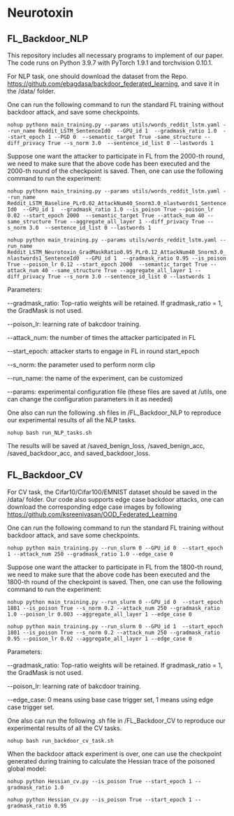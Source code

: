 # Neurotoxin

## FL_Backdoor_NLP

This repository includes all necessary programs to implement of our paper. The code runs on Python 3.9.7 with PyTorch 1.9.1 and torchvision 0.10.1.

For NLP task, one should download the dataset from the Repo. https://github.com/ebagdasa/backdoor_federated_learning, and save it in the /data/ folder.

One can run the following command to run the standard FL training without backdoor attack, and save some checkpoints.

`nohup pythonn main_training.py --params utils/words_reddit_lstm.yaml --run_name Reddit_LSTM_SentenceId0  --GPU_id 1  --gradmask_ratio 1.0  --start_epoch 1 --PGD 0  --semantic_target True -same_structure --diff_privacy True --s_norm 3.0  --sentence_id_list 0 --lastwords 1 `

Suppose one want the attacker to participate in FL from the 2000-th round, we need to make sure that the above code has been executed and the 2000-th round of the checkpoint is saved.
Then, one can use the following command to run the experiment:

`nohup pythonn main_training.py --params utils/words_reddit_lstm.yaml --run_name Reddit_LSTM_Baseline_PLr0.02_AttackNum40_Snorm3.0_nlastwords1_SentenceId0  --GPU_id 1  --gradmask_ratio 1.0 --is_poison True --poison_lr 0.02 --start_epoch 2000  --semantic_target True --attack_num 40 --same_structure True --aggregate_all_layer 1 --diff_privacy True --s_norm 3.0  --sentence_id_list 0 --lastwords 1 `

`nohup python main_training.py --params utils/words_reddit_lstm.yaml --run_name Reddit_LSTM_Neurotoxin_GradMaskRatio0.95_PLr0.12_AttackNum40_Snorm3.0_nlastwords1_SentenceId0  --GPU_id 1  --gradmask_ratio 0.95 --is_poison True --poison_lr 0.12 --start_epoch 2000  --semantic_target True --attack_num 40 --same_structure True --aggregate_all_layer 1 --diff_privacy True --s_norm 3.0 --sentence_id_list 0 --lastwords 1 `

Parameters:

--gradmask_ratio: Top-ratio weights will be retained. If gradmask_ratio = 1, the GradMask is not used.

--poison_lr: learning rate of bakcdoor training.

--attack_num: the number of times the attacker participated in FL

--start_epoch: attacker starts to engage in FL in round start_epoch

--s_norm: the parameter used to perform norm clip

--run_name: the name of the experiment, can be customized

--params: experimental configuration file (these files are saved at /utils, one can change the configuration parameters in it as needed)

One also can run the following .sh files in /FL_Backdoor_NLP to reproduce our experimental results of all the NLP tasks.

`nohup bash run_NLP_tasks.sh`

The results will be saved at /saved_benign_loss, /saved_benign_acc, /saved_backdoor_acc, and saved_backdoor_loss.

## FL_Backdoor_CV

For CV task, the Cifar10/Cifar100/EMNIST dataset should be saved in the /data/ folder.
Our code also supports edge case backdoor attacks, one can download the corresponding edge case images by following https://github.com/ksreenivasan/OOD_Federated_Learning

One can run the following command to run the standard FL training without backdoor attack, and save some checkpoints.

`nohup python main_training.py --run_slurm 0 --GPU_id 0  --start_epoch 1 --attack_num 250 --gradmask_ratio 1.0 --edge_case 0`

Suppose one want the attacker to participate in FL from the 1800-th round, we need to make sure that the above code has been executed and the 1800-th round of the checkpoint is saved.
Then, one can use the following command to run the experiment:

`nohup python main_training.py --run_slurm 0 --GPU_id 0  --start_epoch 1801 --is_poison True --s_norm 0.2 --attack_num 250 --gradmask_ratio 1.0 --poison_lr 0.003 --aggregate_all_layer 1 --edge_case 0`

`nohup python main_training.py --run_slurm 0 --GPU_id 1  --start_epoch 1801 --is_poison True --s_norm 0.2 --attack_num 250 --gradmask_ratio 0.95 --poison_lr 0.02 --aggregate_all_layer 1 --edge_case 0`

Parameters:

--gradmask_ratio: Top-ratio weights will be retained. If gradmask_ratio = 1, the GradMask is not used.

--poison_lr: learning rate of bakcdoor training.

--edge_case: 0 means using base case trigger set, 1 means using edge case trigger set.


One also can run the following .sh file in /FL_Backdoor_CV to reproduce our experimental results of all the CV tasks.

`nohup bash run_backdoor_cv_task.sh`

When the backdoor attack experiment is over, one can use the checkpoint generated during training to calculate the Hessian trace of the poisoned global model:

`nohup python Hessian_cv.py --is_poison True --start_epoch 1 --gradmask_ratio 1.0`

`nohup python Hessian_cv.py --is_poison True --start_epoch 1 --gradmask_ratio 0.95`
